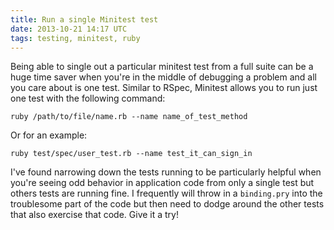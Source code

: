 ```yaml
---
title: Run a single Minitest test
date: 2013-10-21 14:17 UTC
tags: testing, minitest, ruby
---
```


Being able to single out a particular minitest test from a full suite can be
a huge time saver when you're in the middle of debugging a problem and all you
care about is one test.  Similar to RSpec, Minitest allows you to run just one
test with the following command:

```
ruby /path/to/file/name.rb --name name_of_test_method
```

Or for an example:

```
ruby test/spec/user_test.rb --name test_it_can_sign_in
```

I've found narrowing down the tests running to be particularly helpful when
you're seeing odd behavior in application code from only a single test but
others tests are running fine.  I frequently will throw in a `binding.pry` into
the troublesome part of the code but then need to dodge around the other tests
that also exercise that code.  Give it a try!
